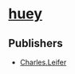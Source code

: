 # [huey](https://pypi.org/project/huey)



## Publishers
- [Charles.Leifer](https://pypi.org/user/Charles.Leifer)

